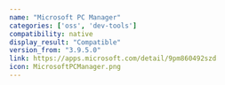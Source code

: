 ```yaml
---
name: "Microsoft PC Manager"
categories: ['oss', 'dev-tools']
compatibility: native
display_result: "Compatible"
version_from: "3.9.5.0"
link: https://apps.microsoft.com/detail/9pm860492szd
icon: MicrosoftPCManager.png
---
```

